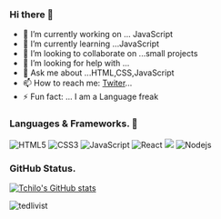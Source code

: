### Hi there 👋

- 🔭 I’m currently working on ... JavaScript
- 🌱 I’m currently learning ...JavaScript
- 👯 I’m looking to collaborate on ...small projects
- 🤔 I’m looking for help with ...
- 💬 Ask me about ...HTML,CSS,JavaScript
- 📫 How to reach me: [Twiter](shykid@twiter.com)...
- ⚡ Fun fact: ... I am a Language freak


### Languages & Frameworks. 🚧 

![HTML5](https://icongr.am/devicon/html5-original.svg?size=50&color=currentColor)
![CSS3](https://icongr.am/devicon/css3-original.svg?size=50&color=currentColor)
![JavaScript](https://icongr.am/devicon/javascript-original.svg?size=50&color=currentColor)
![React](https://icongr.am/devicon/react-original.svg?size=50&color=currentColor)
<img src="https://img.icons8.com/nolan/50/react-native.png"/>
![Nodejs](https://icongr.am/devicon/nodejs-original.svg?size=50&color=currentColor)


### GitHub Status.  

[![Tchilo's GitHub stats](https://github-readme-stats.vercel.app/api?username=Tchilo&show_icons=true&theme=dracula)](https://github.com/Tchilo/github-readme-stats)
<p><img src="https://github-readme-streak-stats.herokuapp.com/?user=Tchilo&theme=radical" alt="tedlivist" /></p>
<!-- [![Top Langs](https://github-readme-stats.vercel.app/api/top-langs/?username=Tchilo&theme=dracula)](https://github.com/Tchilo/github-readme-stats) -->
